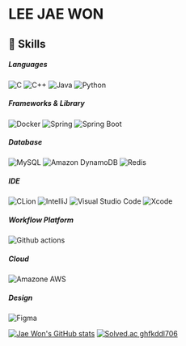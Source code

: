# LEE JAE WON
## 🦾 Skills
##### Languages
![C](https://img.shields.io/badge/C-239DFF.svg?&style=for-the-badge&logo=C&logoColor=white)
![C++](https://img.shields.io/badge/C++-00599C?style=for-the-badge&logo=Cplusplus&logoColor=white)
![Java](https://img.shields.io/badge/Java-007396.svg?&style=for-the-badge&logo=OpenJDK&logoColor=white)
![Python](https://img.shields.io/badge/Python-FFD43B?style=for-the-badge&logo=python&logoColor=blue)

##### Frameworks & Library
![Docker](https://img.shields.io/badge/Docker-2CA5E0?style=for-the-badge&logo=docker&logoColor=white)
![Spring](https://img.shields.io/badge/Spring-6DB33F.svg?&style=for-the-badge&logo=Spring&logoColor=white)
![Spring Boot](https://img.shields.io/badge/Spring_Boot-F2F4F9?style=for-the-badge&logo=spring-boot)

##### Database
![MySQL](https://img.shields.io/badge/MySQL-4479A1?style=for-the-badge&logo=MySQL&logoColor=white)
![Amazon DynamoDB](https://img.shields.io/badge/Amazon%20DynamoDB-4053D6?style=for-the-badge&logo=Amazon%20DynamoDB&logoColor=white)
![Redis](https://img.shields.io/badge/redis-%23DD0031.svg?&style=for-the-badge&logo=redis&logoColor=white)

##### IDE
![CLion](https://img.shields.io/badge/CLion-000000?style=for-the-badge&logo=clion&logoColor=white)
![IntelliJ](https://img.shields.io/badge/IntelliJ%20IDEA-000000.svg?&style=for-the-badge&logo=IntelliJIDEA&logoColor=white)
![Visual Studio Code](https://img.shields.io/badge/VSCode-0078D4?style=for-the-badge&logo=visual%20studio%20code&logoColor=white)
![Xcode](https://img.shields.io/badge/Xcode-147EFB.svg?&style=for-the-badge&logo=Xcode&logoColor=white)

##### Workflow Platform
![Github actions](https://img.shields.io/badge/Github%20Actions-282a2e?style=for-the-badge&logo=githubactions&logoColor=367cfe)

##### Cloud
![Amazone AWS](https://img.shields.io/badge/Amazon_AWS-FF9900?style=for-the-badge&logo=amazonaws&logoColor=white)

##### Design
![Figma](https://img.shields.io/badge/Figma-F24E1E?style=for-the-badge&logo=figma&logoColor=white)

<!--
Logo images From https://github.com/alexandresanlim/Badges4-README.md-Profile
-->

[![Jae Won's GitHub stats](https://github-readme-stats.vercel.app/api?username=jaewonLeeKOR&bg_color=DEG,64b3f4,c2e59c)](https://github.com/anuraghazra/github-readme-stats)
[![Solved.ac
ghfkddl706](http://mazassumnida.wtf/api/v2/generate_badge?boj=ghfkddl706)](https://solved.ac/ghfkddl706)  


<!--
**jaewonLeeKOR/jaewonLeeKOR** is a ✨ _special_ ✨ repository because its `README.md` (this file) appears on your GitHub profile.

Here are some ideas to get you started:

- 🔭 I’m currently working on ...
- 🌱 I’m currently learning ...
- 👯 I’m looking to collaborate on ...
- 🤔 I’m looking for help with ...
- 💬 Ask me about ...
- 📫 How to reach me: ...
- 😄 Pronouns: ...
- ⚡ Fun fact: ...
-->
